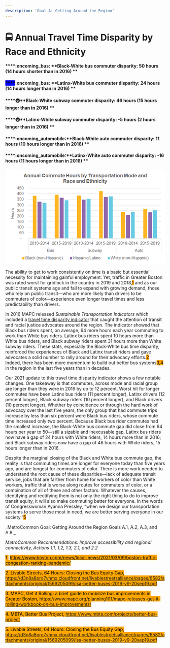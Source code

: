 ```yaml
---
description: 'Goal A: Getting Around the Region'
---
```


# 🚍 Annual Travel Time Disparity by Race and Ethnicity

#### ****:oncoming\_bus: **Black-White bus commuter disparity: 50 hours (14 hours shorter than in 2016) **

#### <mark style="background-color:blue;">****</mark>:oncoming\_bus: **Latinx-White bus commuter disparity: 24 hours (14 hours longer than in 2016) **

#### ****:metro:**Black-White subway commuter disparity: 46 hours (15 hours longer than in 2016) **

#### ****:metro:**Latinx-White subway commuter disparity: -5 hours (2 hours longer than in 2016) **

#### ****:oncoming\_automobile:**Black-White auto commuter disparity: 11 hours (10 hours longer than in 2016) **

#### ****:oncoming\_automobile:**Latinx-White auto commuter disparity: -16 hours (11 hours longer than in 2016) **

![](<.gitbook/assets/image (1).png>)

The ability to get to work consistently on time is a basic but essential necessity for maintaining gainful employment. Yet, traffic in Greater Boston was rated worst for gridlock in the country in 2019 and 2018,<mark style="background-color:orange;">1</mark> and as our public transit systems age and fail to expand with growing demand, those who rely on public transit—who are more likely than drivers to be commuters of color—experience even longer travel times and less predictability than drivers. &#x20;

In 2016 MAPC released _Sustainable Transportation Indicators_ which included a [travel time disparity indicator](http://www.regionalindicators.org/topic\_areas/2#commuting-mode-disparity) that caught the attention of transit and racial justice advocates around the region. The indicator showed that Black bus riders spent, on average, 64 more hours each year commuting to work than White bus riders. Latinx bus riders spent 10 hours more than White bus riders, and Black subway riders spent 31 hours more than White subway riders. These stats, especially the Black-White bus time disparity, reinforced the experiences of Black and Latinx transit riders and gave advocates a solid number to rally around for their advocacy efforts.<mark style="background-color:orange;">2</mark> Indeed, there has been more momentum to build out better bus systems<mark style="background-color:orange;">3,4</mark> in the region in the last five years than in decades.&#x20;

Our 2021 update to this travel time disparity indicator shows a few notable changes. One takeaway is that commutes, across mode and racial group are longer than they were in 2016 by up to 12 percent. Worst hit for longer commutes have been Latinx bus riders (11 percent longer), Latinx drivers (12 percent longer), Black subway riders (10 percent longer), and Black drivers (10 percent longer). Whether by coincidence or through the hard work of advocacy over the last five years, the only group that had commute trips increase by less than six percent were Black bus riders, whose commute time increased only two percent. Because Black bus rider commutes had the smallest increase, the Black-White bus commute gap did close from 64 hours per year to 50—still a sizable and inexcusable gap. Latinx bus riders now have a gap of 24 hours with White riders, 14 hours more than in 2016; and Black subway riders now have a gap of 46 hours with White riders, 15 hours longer than in 2016.&#x20;

Despite the marginal closing of the Black and White bus commute gap, the reality is that commuting times are longer for everyone today than five years ago, and are longest for commuters of color. There is more work needed to understand the root cause of these disparities—lack of adequate transit service, jobs that are farther from home for workers of color than White workers, traffic that is worse along routes for commuters of color, or a combination of all of these and other factors. Whatever the causes, identifying and rectifying them is not only the right thing to do to improve transit equity, it will also make commuting better for everyone. In the words of Congresswoman Ayanna Pressley, “when we design our transportation systems to serve those most in need, we are better serving everyone in our society.”<mark style="background-color:orange;">5</mark>&#x20;

_MetroCommon Goal: Getting Around the Region Goals A.1, A.2, A.3, and A.8 _

_MetroCommon Recommendations: Improve accessibility and regional connectivity, Actions 1.1, 1.2, 1.3, 2.1, and 2.2_&#x20;

<mark style="background-color:orange;">1.</mark> [<mark style="background-color:orange;">https://www.boston.com/news/local-news/2021/03/09/boston-traffic-congestion-ranking-pandemic/</mark>](https://www.boston.com/news/local-news/2021/03/09/boston-traffic-congestion-ranking-pandemic/) <mark style="background-color:orange;"></mark>

<mark style="background-color:orange;">2. Livable Streets, 64 Hours: Closing the Bus Equity Gap, https://d3n8a8pro7vhmx.cloudfront.net/livablestreetsalliance/pages/6582/attachments/original/1569205099/lsa-better-buses-2019-v9-20sep19.pdf</mark>

<mark style="background-color:orange;">3. MAPC, Get it Rolling: a brief guide to mobilize bus improvements in Greater Boston, https://www.mapc.org/planning101/mapc-releases-get-it-rolling-workbook-on-bus-improvements/</mark>

<mark style="background-color:orange;">4. MBTA, Better Bus Project, https://www.mbta.com/projects/better-bus-project</mark>

<mark style="background-color:orange;">5. Livable Streets, 64 Hours: Closing the Bus Equity Gap, https://d3n8a8pro7vhmx.cloudfront.net/livablestreetsalliance/pages/6582/attachments/original/1569205099/lsa-better-buses-2019-v9-20sep19.pdf</mark>
